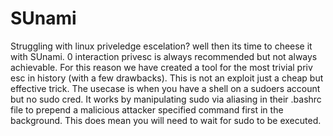 # SUnami
 Struggling with linux priveledge escelation? well then its time to cheese it with SUnami.
 0 interaction privesc is always recommended but not always achievable. For this reason we have created a tool for the most trivial priv esc in history (with a few drawbacks).
 This is not an exploit just a cheap but effective trick. The usecase is when you have a shell on a sudoers account but no sudo cred.
 It works by manipulating sudo via aliasing in their .bashrc file to prepend a malicious attacker specified command first in the background.
 This does mean you will need to wait for sudo to be executed.
  
  
